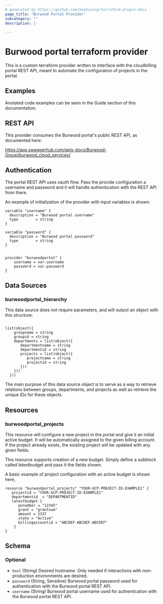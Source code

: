 ```yaml
---
# generated by https://github.com/hashicorp/terraform-plugin-docs
page_title: "Burwood Portal Provider"
subcategory: ""
description: |-
  
---
```


# Burwood portal terraform provider
This is a custom terraform provider written to interface with the cloudbilling portal REST API, meant to automate the configuration of projects in the portal.

## Examples
Anotated code examples can be seen in the Guide section of this documentation.

## REST API

This provider consumes the Burwood portal's public REST API, as documented here:

https://app.swaggerhub.com/apis-docs/Burwood-Group/burwood_cloud_services/

## Authentication
The portal REST API uses oauth flow. Pass the provide configuration a username and password and it will handle authentication with the REST API from there.

An example of initialization of the provider with input variables is shown:

```
variable "username" {
  description = "Burwood portal username"
  type        = string
} 

variable "password" {
  description = "Burwood portal password"
  type        = string
}


provider "burwoodportal" {
    username = var.username
    password = var.password
}

```

## Data Sources 

### burwoodportal_hierarchy
This data source does not require parameters, and will output an object with this structure:

```

list(object({
    groupname = string
    groupid = string
    departments = list(object({
       departmentname = string
       departmentid = string
       projects = list(object({
          projectname = string
          projectid = string
       }))
    }))
  }))

```

The main purpose of this data source object is to serve as a way to retrieve relations between groups, departments, and projects as well as retrieve the unique IDs for these objects.

## Resources

### burwoodportal_projects

This resource will configure a new project in the portal and give it an initial active budget.
It will be automatically assigned to the given billing account.
If the project already exists, the existing project will be updated with any given fields.

This resource supports creation of a new budget. Simply define a subblock called latestbudget and pass it the fields shown.

A basic example of project configuration with an active budget is shown here,


```
resource "burwoodportal_projects" "YOUR-GCP-PROJECT-ID-EXAMPLE1" { 
   projectid = "YOUR-GCP-PROJECT-ID-EXAMPLE1"
   departmentid  = "DEPARTMENTID" 
   latestbudget {
      ponumber = "12345"
      grant = "grantnum"
      amount = 1337
      state = "Active"
      billingaccountid = "ABCDEF-ABCDEF-ABCDEF" 
    }
}
```




<!-- schema generated by tfplugindocs -->
## Schema

### Optional

- `host` (String) Desired hostname. Only needed if interactions with non-production environments are desired.
- `password` (String, Sensitive) Burwood portal password used for authentication with the Burwood portal REST API.
- `username` (String) Burwood portal username used for authentication with the Burwood portal REST API.


